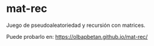 # mat-rec
Juego de pseudoaleatoriedad y recursión con matrices.

Puede probarlo en: https://olbapbetan.github.io/mat-rec/
